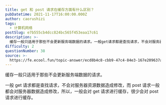 ```yaml
---
title: get 和 post 请求在缓存方面有什么区别？
pubDatetime: 2021-11-17T16:00:00.000Z
author: caorushizi
tags:
  - 计算机网络
postSlug: e7b555cb4dcc824bc565f453eaa17c61
description: >-
  缓存一般只适用于那些不会更新服务端数据的请求。一般get请求都是查找请求，不会对服务器资源数据造成修改，而post请求一般都会对服务器数据造成修改，所以，一般会对get请求进行缓存，很少会对post请
difficulty: 2
questionNumber: 38
source: >-
  https://fe.ecool.fun/topic-answer/ecd8b4c8-cbb9-47c4-84e3-167e209637ae?orderBy=updateTime&order=desc&tagId=16
---
```


缓存一般只适用于那些不会更新服务端数据的请求。

一般 get 请求都是查找请求，不会对服务器资源数据造成修改，而 post 请求一般都会对服务器数据造成修改，所以，一般会对 get 请求进行缓存，很少会对 post 请求进行缓存。
